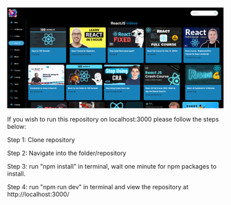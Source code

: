 ![alt text](<public/Screenshot of app.png>)

If you wish to run this repository on localhost:3000 please follow the steps below:

Step 1: Clone repository

Step 2: Navigate into the folder/repository

Step 3: run "npm install" in terminal, wait one minute for npm packages to install.

Step 4: run "npm run dev" in terminal and view the repository at http://localhost:3000/
